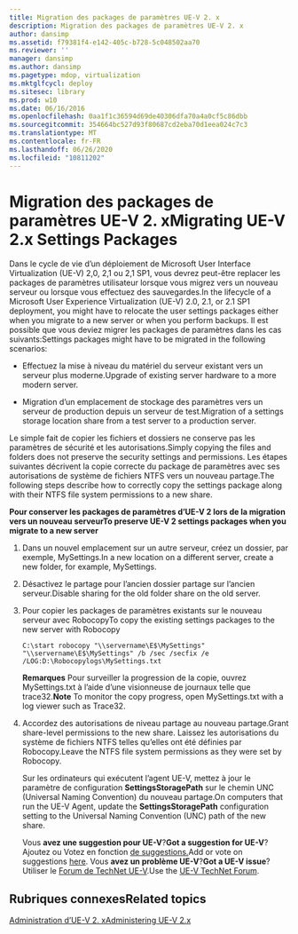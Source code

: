 ```yaml
---
title: Migration des packages de paramètres UE-V 2. x
description: Migration des packages de paramètres UE-V 2. x
author: dansimp
ms.assetid: f79381f4-e142-405c-b728-5c048502aa70
ms.reviewer: ''
manager: dansimp
ms.author: dansimp
ms.pagetype: mdop, virtualization
ms.mktglfcycl: deploy
ms.sitesec: library
ms.prod: w10
ms.date: 06/16/2016
ms.openlocfilehash: 0aa1f1c36594d69de40306dfa70a4a0cf5c86dbb
ms.sourcegitcommit: 354664bc527d93f80687cd2eba70d1eea024c7c3
ms.translationtype: MT
ms.contentlocale: fr-FR
ms.lasthandoff: 06/26/2020
ms.locfileid: "10811202"
---
```

# <span data-ttu-id="aa284-103">Migration des packages de paramètres UE-V 2. x</span><span class="sxs-lookup"><span data-stu-id="aa284-103">Migrating UE-V 2.x Settings Packages</span></span>


<span data-ttu-id="aa284-104">Dans le cycle de vie d’un déploiement de Microsoft User Interface Virtualization (UE-V) 2,0, 2,1 ou 2,1 SP1, vous devrez peut-être replacer les packages de paramètres utilisateur lorsque vous migrez vers un nouveau serveur ou lorsque vous effectuez des sauvegardes.</span><span class="sxs-lookup"><span data-stu-id="aa284-104">In the lifecycle of a Microsoft User Experience Virtualization (UE-V) 2.0, 2.1, or 2.1 SP1 deployment, you might have to relocate the user settings packages either when you migrate to a new server or when you perform backups.</span></span> <span data-ttu-id="aa284-105">Il est possible que vous deviez migrer les packages de paramètres dans les cas suivants:</span><span class="sxs-lookup"><span data-stu-id="aa284-105">Settings packages might have to be migrated in the following scenarios:</span></span>

-   <span data-ttu-id="aa284-106">Effectuez la mise à niveau du matériel du serveur existant vers un serveur plus moderne.</span><span class="sxs-lookup"><span data-stu-id="aa284-106">Upgrade of existing server hardware to a more modern server.</span></span>

-   <span data-ttu-id="aa284-107">Migration d’un emplacement de stockage des paramètres vers un serveur de production depuis un serveur de test.</span><span class="sxs-lookup"><span data-stu-id="aa284-107">Migration of a settings storage location share from a test server to a production server.</span></span>

<span data-ttu-id="aa284-108">Le simple fait de copier les fichiers et dossiers ne conserve pas les paramètres de sécurité et les autorisations.</span><span class="sxs-lookup"><span data-stu-id="aa284-108">Simply copying the files and folders does not preserve the security settings and permissions.</span></span> <span data-ttu-id="aa284-109">Les étapes suivantes décrivent la copie correcte du package de paramètres avec ses autorisations de système de fichiers NTFS vers un nouveau partage.</span><span class="sxs-lookup"><span data-stu-id="aa284-109">The following steps describe how to correctly copy the settings package along with their NTFS file system permissions to a new share.</span></span>

**<span data-ttu-id="aa284-110">Pour conserver les packages de paramètres d’UE-V 2 lors de la migration vers un nouveau serveur</span><span class="sxs-lookup"><span data-stu-id="aa284-110">To preserve UE-V 2 settings packages when you migrate to a new server</span></span>**

1.  <span data-ttu-id="aa284-111">Dans un nouvel emplacement sur un autre serveur, créez un dossier, par exemple, MySettings.</span><span class="sxs-lookup"><span data-stu-id="aa284-111">In a new location on a different server, create a new folder, for example, MySettings.</span></span>

2.  <span data-ttu-id="aa284-112">Désactivez le partage pour l’ancien dossier partage sur l’ancien serveur.</span><span class="sxs-lookup"><span data-stu-id="aa284-112">Disable sharing for the old folder share on the old server.</span></span>

3.  <span data-ttu-id="aa284-113">Pour copier les packages de paramètres existants sur le nouveau serveur avec Robocopy</span><span class="sxs-lookup"><span data-stu-id="aa284-113">To copy the existing settings packages to the new server with Robocopy</span></span>

    ``` syntax
    C:\start robocopy "\\servername\E$\MySettings" "\\servername\E$\MySettings" /b /sec /secfix /e /LOG:D:\Robocopylogs\MySettings.txt
    ```

    <span data-ttu-id="aa284-114">**Remarques**  Pour surveiller la progression de la copie, ouvrez MySettings.txt à l’aide d’une visionneuse de journaux telle que trace32.</span><span class="sxs-lookup"><span data-stu-id="aa284-114">**Note** To monitor the copy progress, open MySettings.txt with a log viewer such as Trace32.</span></span>

     

4.  <span data-ttu-id="aa284-115">Accordez des autorisations de niveau partage au nouveau partage.</span><span class="sxs-lookup"><span data-stu-id="aa284-115">Grant share-level permissions to the new share.</span></span> <span data-ttu-id="aa284-116">Laissez les autorisations du système de fichiers NTFS telles qu’elles ont été définies par Robocopy.</span><span class="sxs-lookup"><span data-stu-id="aa284-116">Leave the NTFS file system permissions as they were set by Robocopy.</span></span>

    <span data-ttu-id="aa284-117">Sur les ordinateurs qui exécutent l’agent UE-V, mettez à jour le paramètre de configuration **SettingsStoragePath** sur le chemin UNC (Universal Naming Convention) du nouveau partage.</span><span class="sxs-lookup"><span data-stu-id="aa284-117">On computers that run the UE-V Agent, update the **SettingsStoragePath** configuration setting to the Universal Naming Convention (UNC) path of the new share.</span></span>

    <span data-ttu-id="aa284-118">Vous **avez une suggestion pour UE-V**?</span><span class="sxs-lookup"><span data-stu-id="aa284-118">**Got a suggestion for UE-V**?</span></span> <span data-ttu-id="aa284-119">Ajoutez ou Votez en fonction [de suggestions.](http://uev.uservoice.com/forums/280428-microsoft-user-experience-virtualization)</span><span class="sxs-lookup"><span data-stu-id="aa284-119">Add or vote on suggestions [here](http://uev.uservoice.com/forums/280428-microsoft-user-experience-virtualization).</span></span> <span data-ttu-id="aa284-120">Vous **avez un problème UE-V**?</span><span class="sxs-lookup"><span data-stu-id="aa284-120">**Got a UE-V issue**?</span></span> <span data-ttu-id="aa284-121">Utiliser le [Forum de TechNet UE-V](https://social.technet.microsoft.com/Forums/home?forum=mdopuev).</span><span class="sxs-lookup"><span data-stu-id="aa284-121">Use the [UE-V TechNet Forum](https://social.technet.microsoft.com/Forums/home?forum=mdopuev).</span></span>

## <span data-ttu-id="aa284-122">Rubriques connexes</span><span class="sxs-lookup"><span data-stu-id="aa284-122">Related topics</span></span>


[<span data-ttu-id="aa284-123">Administration d’UE-V 2. x</span><span class="sxs-lookup"><span data-stu-id="aa284-123">Administering UE-V 2.x</span></span>](administering-ue-v-2x-new-uevv2.md)

 

 





